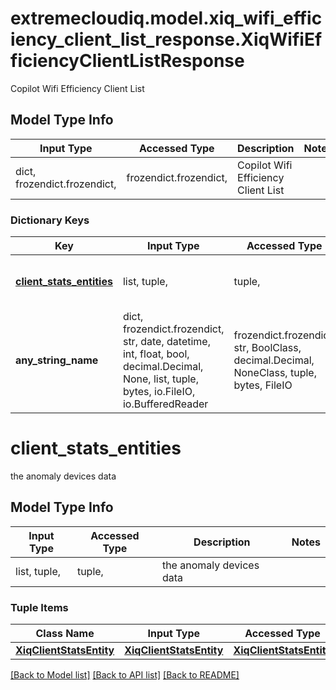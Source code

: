 # extremecloudiq.model.xiq_wifi_efficiency_client_list_response.XiqWifiEfficiencyClientListResponse

Copilot Wifi Efficiency Client List

## Model Type Info
Input Type | Accessed Type | Description | Notes
------------ | ------------- | ------------- | -------------
dict, frozendict.frozendict,  | frozendict.frozendict,  | Copilot Wifi Efficiency Client List | 

### Dictionary Keys
Key | Input Type | Accessed Type | Description | Notes
------------ | ------------- | ------------- | ------------- | -------------
**[client_stats_entities](#client_stats_entities)** | list, tuple,  | tuple,  | the anomaly devices data | [optional] 
**any_string_name** | dict, frozendict.frozendict, str, date, datetime, int, float, bool, decimal.Decimal, None, list, tuple, bytes, io.FileIO, io.BufferedReader | frozendict.frozendict, str, BoolClass, decimal.Decimal, NoneClass, tuple, bytes, FileIO | any string name can be used but the value must be the correct type | [optional]

# client_stats_entities

the anomaly devices data

## Model Type Info
Input Type | Accessed Type | Description | Notes
------------ | ------------- | ------------- | -------------
list, tuple,  | tuple,  | the anomaly devices data | 

### Tuple Items
Class Name | Input Type | Accessed Type | Description | Notes
------------- | ------------- | ------------- | ------------- | -------------
[**XiqClientStatsEntity**](XiqClientStatsEntity.md) | [**XiqClientStatsEntity**](XiqClientStatsEntity.md) | [**XiqClientStatsEntity**](XiqClientStatsEntity.md) |  | 

[[Back to Model list]](../../README.md#documentation-for-models) [[Back to API list]](../../README.md#documentation-for-api-endpoints) [[Back to README]](../../README.md)

